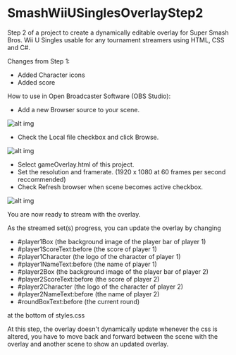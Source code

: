 # SmashWiiUSinglesOverlayStep2
Step 2 of a project to create a dynamically editable overlay for Super Smash Bros. Wii U Singles usable for any tournament streamers using HTML, CSS and C#.

Changes from Step 1:
- Added Character icons
- Added score

How to use in Open Broadcaster Software (OBS Studio):
- Add a new Browser source to your scene.

![alt img](https://imgur.com/FCYcy8M.png)
- Check the Local file checkbox and click Browse.

![alt img](https://imgur.com/VLLhL43.png)
- Select gameOverlay.html of this project.
- Set the resolution and framerate. (1920 x 1080 at 60 frames per second reccommended)
- Check Refresh browser when scene becomes active checkbox.

![alt img](https://imgur.com/zLKg09t.png)

You are now ready to stream with the overlay.

As the streamed set(s) progress, you can update the overlay by changing

- #player1Box (the background image of the player bar of player 1)
- #player1ScoreText:before (the score of player 1)
- #player1Character (the logo of the character of player 1)
- #player1NameText:before (the name of player 1)
- #player2Box (the background image of the player bar of player 2)
- #player2ScoreText:before (the score of player 2)
- #player2Character (the logo of the character of player 2)
- #player2NameText:before (the name of player 2)
- #roundBoxText:before (the current round)

at the bottom of styles.css

At this step, the overlay doesn't dynamically update whenever the css is altered, you have to move back and forward between the scene with the overlay and another scene to show an updated overlay.
